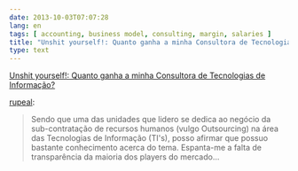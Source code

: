 ```yaml
---
date: 2013-10-03T07:07:28
lang: en
tags: [ accounting, business model, consulting, margin, salaries ]
title: "Unshit yourself!: Quanto ganha a minha Consultora de Tecnologias de Informação?"
type: text
---
```


[Unshit yourself!: Quanto ganha a minha Consultora de Tecnologias de
Informação?](http://rupeal.tumblr.com/post/62903055078/quanto-ganha-a-minha-consultora-de-tecnologias-de)

[rupeal](http://rupeal.tumblr.com/post/62903055078/quanto-ganha-a-minha-consultora-de-tecnologias-de):

> Sendo que uma das unidades que lidero se dedica ao negócio da
> sub-contratação de recursos humanos (vulgo Outsourcing) na área das
> Tecnologias de Informação (TI's), posso afirmar que possuo bastante
> conhecimento acerca do tema. Espanta-me a falta de transparência da
> maioria dos players do mercado...

